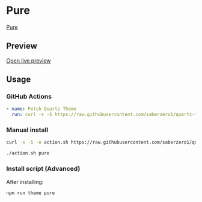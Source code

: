 # Pure

[Pure](#)

## Preview

[Open live preview](https://quartz-themes.github.io/pure/)

## Usage

### GitHub Actions

```yaml
- name: Fetch Quartz Theme
  run: curl -s -S https://raw.githubusercontent.com/saberzero1/quartz-themes/master/action.sh | bash -s -- pure
```

### Manual install

```bash
curl -s -S -o action.sh https://raw.githubusercontent.com/saberzero1/quartz-themes/master/action.sh

./action.sh pure
```

### Install script (Advanced)

After installing:

```bash
npm run theme pure
```
